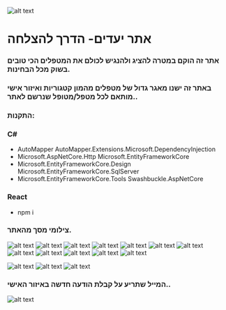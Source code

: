 ![alt text](myProjectFinalReact/public/Screenshots/logo.png)
# אתר יעדים- הדרך להצלחה
### אתר זה הוקם במטרה להציג ולהנגיש לכולם את המטפלים הכי טובים בשוק מכל הבחינות.
### באתר זה ישנו מאגר גדול של מטפלים מהמון קטגוריות ואיזור אישי מותאם לכל מטפל/מטופל שנרשם לאתר..
### התקנות: 
### C#
- AutoMapper AutoMapper.Extensions.Microsoft.DependencyInjection 
- Microsoft.AspNetCore.Http Microsoft.EntityFrameworkCore
- Microsoft.EntityFrameworkCore.Design Microsoft.EntityFrameworkCore.SqlServer 
- Microsoft.EntityFrameworkCore.Tools Swashbuckle.AspNetCore   
### React
- npm i
### צילומי מסך מהאתר.
![alt text](myProjectFinalReact/public/Screenshots/home.png)
![alt text](myProjectFinalReact/public/Screenshots/10.png)
![alt text](myProjectFinalReact/public/Screenshots/11.png)
![alt text](myProjectFinalReact/public/Screenshots/13.png)
![alt text](myProjectFinalReact/public/Screenshots/14.png)
![alt text](myProjectFinalReact/public/Screenshots/15.png)
![alt text](myProjectFinalReact/public/Screenshots/16.png)
![alt text](myProjectFinalReact/public/Screenshots/17.png)
![alt text](myProjectFinalReact/public/Screenshots/6.png)
![alt text](myProjectFinalReact/public/Screenshots/7.png)
![alt text](myProjectFinalReact/public/Screenshots/8.png)
![alt text](myProjectFinalReact/public/Screenshots/9.png)

![alt text](myProjectFinalReact/public/Screenshots/80.png)
![alt text](myProjectFinalReact/public/Screenshots/קטגוריות.png)
![alt text](myProjectFinalReact/public/Screenshots/78.png)
### המייל שתריע על קבלת הודעה חדשה באיזור האישי..
![alt text](myProjectFinalReact/public/Screenshots/18.png)

